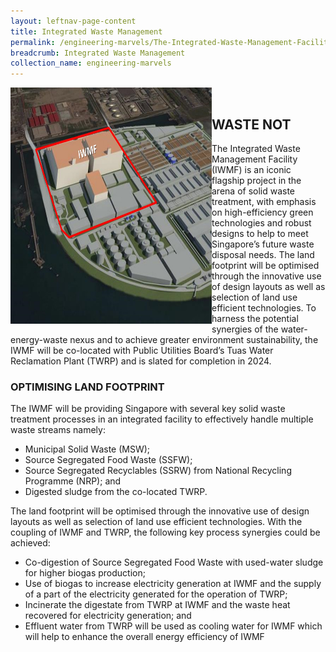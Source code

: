 ```yaml
---
layout: leftnav-page-content
title: Integrated Waste Management
permalink: /engineering-marvels/The-Integrated-Waste-Management-Facility/
breadcrumb: Integrated Waste Management
collection_name: engineering-marvels
---
```


<img src="/images/wastenot.jpg" img align = "left" alt="Wastenot" style="width:322px;height:378px;"> </br>

## WASTE NOT
The Integrated Waste Management Facility (IWMF) is an iconic flagship project in the arena of solid waste treatment, with emphasis on high-efficiency green technologies and robust designs to help to meet Singapore’s future waste disposal needs. The land footprint will be optimised through the innovative use of design layouts as well as selection of land use efficient technologies. To harness the potential synergies of the water-energy-waste nexus and to achieve greater environment sustainability, the IWMF will be co-located with Public Utilities Board’s Tuas Water Reclamation Plant (TWRP) and is slated for completion in 2024.

### OPTIMISING LAND FOOTPRINT
The IWMF will be providing Singapore with several key solid waste treatment processes in an integrated facility to effectively handle multiple waste streams namely:

- Municipal Solid Waste (MSW);
- Source Segregated Food Waste (SSFW);
- Source Segregated Recyclables (SSRW) from National Recycling Programme (NRP); and
- Digested sludge from the co-located TWRP.

The land footprint will be optimised through the innovative use of design layouts as well as selection of land use efficient technologies. With the coupling of IWMF and TWRP, the following key process synergies could be achieved:

- Co-digestion of Source Segregated Food Waste with used-water sludge for higher biogas production;
- Use of biogas to increase electricity generation at IWMF and the supply of a part of the electricity generated for the operation   of TWRP;
- Incinerate the digestate from TWRP at IWMF and the waste heat recovered for electricity generation; and
- Effluent water from TWRP will be used as cooling water for IWMF which will help to enhance the overall energy efficiency of IWMF
